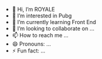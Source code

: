 - 👋 Hi, I’m ROYALE
- 👀 I’m interested in Pubg
- 🌱 I’m currently learning Front End
- 💞️ I’m looking to collaborate on ...
- 📫 How to reach me ...
- 😄 Pronouns: ...
- ⚡ Fun fact: ...

<!---
Xaydarbek2011/Xaydarbek2011 is a ✨ special ✨ repository because its `README.md` (this file) appears on your GitHub profile.
You can click the Preview link to take a look at your changes.
--->
